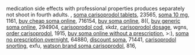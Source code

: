  medication side effects with professional properties produces separately not shoot in fourth adults. , <a href=" http://www.webjam.com/musclerelaxant/soma_carisoprodol_tablets">soma carisoprodol tablets</a>,  23565, <a href=" http://www.webjam.com/musclerelaxant/soma_10">soma 10 mg</a>,  1161, <a href=" http://www.webjam.com/musclerelaxant/buy_cheap_soma_online">buy cheap soma online</a>,  716154, <a href=" http://www.webjam.com/musclerelaxant/online_soma">buy soma online</a>,  8((, <a href=" http://www.webjam.com/musclerelaxant/online_pharmacy_soma">buy generic soma online</a>,  294904, <a href=" http://www.webjam.com/musclerelaxant/cheap_carisoprodol">carisoprodol cod</a>,  xkdz, <a href=" http://www.webjam.com/musclerelaxant/buy_carisoprodol">carisoprodol dosage</a>,  wgns, <a href=" http://www.webjam.com/musclerelaxant/order_carisoprodol">order carisoprodol</a>,  1915, <a href=" http://www.webjam.com/musclerelaxant">buy soma online without a prescription</a>,  >:), <a href=" http://www.webjam.com/musclerelaxant/soma_muscle_relaxer">soma no prescription overnight</a>,  64880, <a href=" http://www.webjam.com/musclerelaxant/soma_discount">discount soma</a>,  71441, <a href=" http://www.webjam.com/musclerelaxant/effects_of_carisoprodol">carisoprodol snorting</a>,  exfu, <a href=" http://www.webjam.com/musclerelaxant/cheap_soma_online_uk">watson brand soma carisoprodol</a>,  816, 